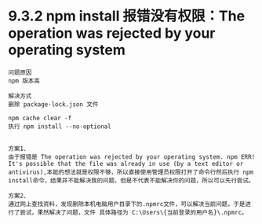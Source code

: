 # 9.3.2 npm install 报错没有权限：The operation was rejected by your operating system


```
问题原因
npm 版本高

解决方式
删除 package-lock.json 文件

npm cache clear -f
执行 npm install --no-optional 


方案1、
由于报错是 The operation was rejected by your operating system. npm ERR! It's possible that the file was already in use (by a text editor or antivirus),本能的想法就是权限不够，所以直接使用管理员权限打开了命令行然后执行 npm install命令，结果并不能解决我的问题，但是不代表不能解决你的问题，所以可以先行尝试。

方案2、
通过网上查找资料，发现删除本机电脑用户目录下的.npmrc文件，可以解决当前问题，于是进行了尝试，果然解决了问题，文件 具体路径为 C:\Users\{当前登录的用户名}\.npmrc。

```
